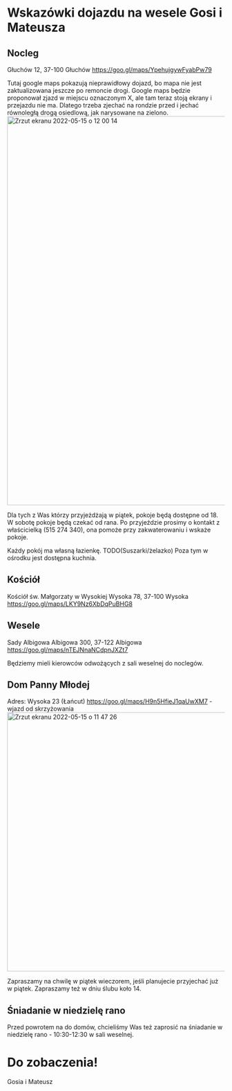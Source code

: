 # Wskazówki dojazdu na wesele Gosi i Mateusza

## Nocleg
Głuchów 12, 37-100 Głuchów
https://goo.gl/maps/YpehujgywFyabPw79

Tutaj google maps pokazują nieprawidłowy dojazd, bo mapa nie jest zaktualizowana jeszcze po remoncie drogi. Google maps będzie proponował zjazd w miejscu oznaczonym X, ale tam teraz stoją ekrany i przejazdu nie ma. Dlatego trzeba zjechać na rondzie przed i jechać równoległą drogą osiedlową, jak narysowane na zielono.
<img width="898" alt="Zrzut ekranu 2022-05-15 o 12 00 14" src="https://user-images.githubusercontent.com/18122459/168467227-8b7f98a9-c53d-40d7-afec-ff69d078ef49.png">

Dla tych z Was którzy przyjeżdżają w piątek, pokoje będą dostępne od 18. W sobotę pokoje będą czekać od rana.
Po przyjeździe prosimy o kontakt z właścicielką (515 274 340), ona pomoże przy zakwaterowaniu i wskaże pokoje. 

Każdy pokój ma własną łazienkę. TODO(Suszarki/żelazko) Poza tym w ośrodku jest dostępna kuchnia.

## Kościół
Kościół św. Małgorzaty w Wysokiej
Wysoka 78, 37-100 Wysoka
https://goo.gl/maps/LKY9Nz6XbDqPuBHG8

## Wesele
Sady Albigowa 
Albigowa 300, 37-122 Albigowa
https://goo.gl/maps/nTEJNnaNCdpnJXZt7

Będziemy mieli kierowców odwożących z sali weselnej do noclegów. 

## Dom Panny Młodej
Adres: Wysoka 23 (Łańcut) 
https://goo.gl/maps/H9n5HfieJ1qaUwXM7 - wjazd od skrzyżowania 
<img width="598" alt="Zrzut ekranu 2022-05-15 o 11 47 26" src="https://user-images.githubusercontent.com/18122459/168466781-67780c89-69cb-4107-a320-e7ff47605292.png"> 

Zapraszamy na chwilę w piątek wieczorem, jeśli planujecie przyjechać już w piątek. Zapraszamy też w dniu ślubu koło 14.

## Śniadanie w niedzielę rano
Przed powrotem na do domów, chcieliśmy Was też zaprosić na śniadanie w niedzielę rano - 10:30-12:30 w sali weselnej. 

# Do zobaczenia!
Gosia i Mateusz

